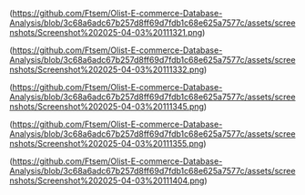 (https://github.com/Ftsem/Olist-E-commerce-Database-Analysis/blob/3c68a6adc67b257d8ff69d7fdb1c68e625a7577c/assets/screenshots/Screenshot%202025-04-03%20111321.png)


(https://github.com/Ftsem/Olist-E-commerce-Database-Analysis/blob/3c68a6adc67b257d8ff69d7fdb1c68e625a7577c/assets/screenshots/Screenshot%202025-04-03%20111332.png)

(https://github.com/Ftsem/Olist-E-commerce-Database-Analysis/blob/3c68a6adc67b257d8ff69d7fdb1c68e625a7577c/assets/screenshots/Screenshot%202025-04-03%20111345.png)


(https://github.com/Ftsem/Olist-E-commerce-Database-Analysis/blob/3c68a6adc67b257d8ff69d7fdb1c68e625a7577c/assets/screenshots/Screenshot%202025-04-03%20111355.png)

(https://github.com/Ftsem/Olist-E-commerce-Database-Analysis/blob/3c68a6adc67b257d8ff69d7fdb1c68e625a7577c/assets/screenshots/Screenshot%202025-04-03%20111404.png)
